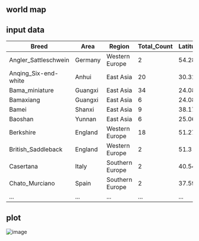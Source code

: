 ## world map

## input data

|Breed	| Area	| Region	| Total_Count	| Latitude	| Longitude |
| --- | --- | --- | --- | --- | --- |
|Angler_Sattleschwein	|Germany	|Western Europe	|2	|54.28	|9.3 |  
|Anqing_Six-end-white	|Anhui	|East Asia	|20	|30.31	|117.06  |
|Bama_miniature	|Guangxi	|East Asia	|34	|24.08	|107.14  |
|Bamaxiang	|Guangxi	|East Asia	|6	|24.08	|107.14  |
|Bamei	|Shanxi	|East Asia	|9	|38.17	|109.44  |
|Baoshan	|Yunnan	|East Asia	|6	|25.06	|99.09  |
|Berkshire	|England	|Western Europe	|18	|51.27	|-0.58  |
|British_Saddleback	|England	|Western Europe	|2	|51.3	|-0.07  |
|Casertana	|Italy	|Southern Europe	|2	|40.54	|14.55  |
|Chato_Murciano	|Spain	|Southern Europe	|2	|37.59	|1.7  |
| ... | ... | ... | ... | ... | ... |


## plot

![image](https://github.com/binzhengbin/YZWL/blob/main/plot/map_plot/pig_map.png)
